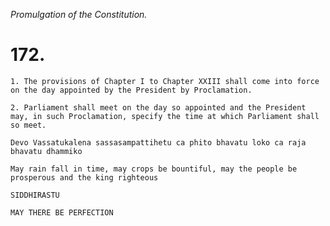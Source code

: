 *Promulgation of the Constitution.*

# 172.

    1. The provisions of Chapter I to Chapter XXIII shall come into force on the day appointed by the President by Proclamation.

    2. Parliament shall meet on the day so appointed and the President may, in such Proclamation, specify the time at which Parliament shall so meet.

    Devo Vassatukalena sassasampattihetu ca phito bhavatu loko ca raja bhavatu dhammiko

    May rain fall in time, may crops be bountiful, may the people be prosperous and the king righteous

    SIDDHIRASTU

    MAY THERE BE PERFECTION